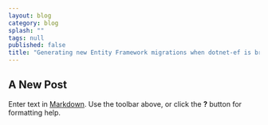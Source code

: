 ```yaml
---
layout: blog
category: blog
splash: ""
tags: null
published: false
title: "Generating new Entity Framework migrations when dotnet-ef is broken"
---
```


## A New Post

Enter text in [Markdown](http://daringfireball.net/projects/markdown/). Use the toolbar above, or click the **?** button for formatting help.
